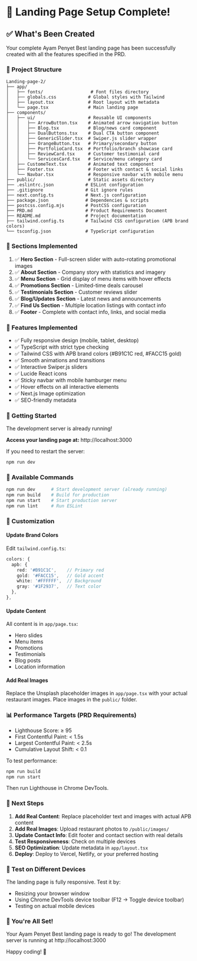 # 🎉 Landing Page Setup Complete!

## ✅ What's Been Created

Your complete Ayam Penyet Best landing page has been successfully created with all the features specified in the PRD.

### 📁 Project Structure

```
Landing-page-2/
├── app/
│   ├── fonts/                  # Font files directory
│   ├── globals.css            # Global styles with Tailwind
│   ├── layout.tsx             # Root layout with metadata
│   └── page.tsx               # Main landing page
├── components/
│   ├── ui/                    # Reusable UI components
│   │   ├── ArrowButton.tsx    # Animated arrow navigation button
│   │   ├── Blog.tsx           # Blog/news card component
│   │   ├── DualButtons.tsx    # Dual CTA button component
│   │   ├── GenericSlider.tsx  # Swiper.js slider wrapper
│   │   ├── OrangeButton.tsx   # Primary/secondary button
│   │   ├── PortfolioCard.tsx  # Portfolio/branch showcase card
│   │   ├── ReviewCard.tsx     # Customer testimonial card
│   │   └── ServicesCard.tsx   # Service/menu category card
│   ├── CustomeText.tsx        # Animated text component
│   ├── Footer.tsx             # Footer with contact & social links
│   └── Navbar.tsx             # Responsive navbar with mobile menu
├── public/                    # Static assets directory
├── .eslintrc.json            # ESLint configuration
├── .gitignore                # Git ignore rules
├── next.config.ts            # Next.js configuration
├── package.json              # Dependencies & scripts
├── postcss.config.mjs        # PostCSS configuration
├── PRD.md                    # Product Requirements Document
├── README.md                 # Project documentation
├── tailwind.config.ts        # Tailwind CSS configuration (APB brand colors)
└── tsconfig.json             # TypeScript configuration

```

### 🎨 Sections Implemented

1. ✅ **Hero Section** - Full-screen slider with auto-rotating promotional images
2. ✅ **About Section** - Company story with statistics and imagery
3. ✅ **Menu Section** - Grid display of menu items with hover effects
4. ✅ **Promotions Section** - Limited-time deals carousel
5. ✅ **Testimonials Section** - Customer reviews slider
6. ✅ **Blog/Updates Section** - Latest news and announcements
7. ✅ **Find Us Section** - Multiple location listings with contact info
8. ✅ **Footer** - Complete with contact info, links, and social media

### 🎯 Features Implemented

- ✅ Fully responsive design (mobile, tablet, desktop)
- ✅ TypeScript with strict type checking
- ✅ Tailwind CSS with APB brand colors (#B91C1C red, #FACC15 gold)
- ✅ Smooth animations and transitions
- ✅ Interactive Swiper.js sliders
- ✅ Lucide React icons
- ✅ Sticky navbar with mobile hamburger menu
- ✅ Hover effects on all interactive elements
- ✅ Next.js Image optimization
- ✅ SEO-friendly metadata

### 🚀 Getting Started

The development server is already running!

**Access your landing page at:** http://localhost:3000

If you need to restart the server:
```bash
npm run dev
```

### 📝 Available Commands

```bash
npm run dev      # Start development server (already running)
npm run build    # Build for production
npm run start    # Start production server
npm run lint     # Run ESLint
```

### 🎨 Customization

#### Update Brand Colors
Edit `tailwind.config.ts`:
```typescript
colors: {
  apb: {
    red: '#B91C1C',    // Primary red
    gold: '#FACC15',   // Gold accent
    white: '#FFFFFF',  // Background
    gray: '#1F2937',   // Text color
  },
},
```

#### Update Content
All content is in `app/page.tsx`:
- Hero slides
- Menu items
- Promotions
- Testimonials
- Blog posts
- Location information

#### Add Real Images
Replace the Unsplash placeholder images in `app/page.tsx` with your actual restaurant images. Place images in the `public/` folder.

### 📊 Performance Targets (PRD Requirements)

- Lighthouse Score: ≥ 95
- First Contentful Paint: < 1.5s
- Largest Contentful Paint: < 2.5s
- Cumulative Layout Shift: < 0.1

To test performance:
```bash
npm run build
npm run start
```
Then run Lighthouse in Chrome DevTools.

### 🔧 Next Steps

1. **Add Real Content**: Replace placeholder text and images with actual APB content
2. **Add Real Images**: Upload restaurant photos to `/public/images/`
3. **Update Contact Info**: Edit footer and contact section with real details
4. **Test Responsiveness**: Check on multiple devices
5. **SEO Optimization**: Update metadata in `app/layout.tsx`
6. **Deploy**: Deploy to Vercel, Netlify, or your preferred hosting

### 📱 Test on Different Devices

The landing page is fully responsive. Test it by:
- Resizing your browser window
- Using Chrome DevTools device toolbar (F12 → Toggle device toolbar)
- Testing on actual mobile devices

### 🎉 You're All Set!

Your Ayam Penyet Best landing page is ready to go! The development server is running at http://localhost:3000

Happy coding! 🚀
